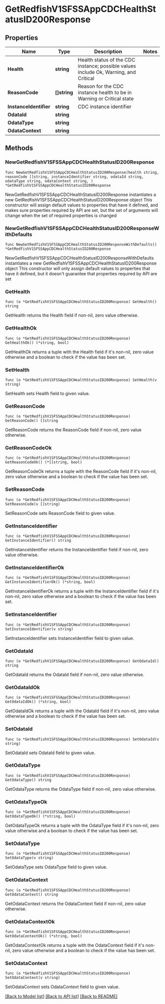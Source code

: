 # GetRedfishV1SFSSAppCDCHealthStatusID200Response

## Properties

Name | Type | Description | Notes
------------ | ------------- | ------------- | -------------
**Health** | **string** | Health status of the CDC instance; possible values include Ok, Warning, and Critical | 
**ReasonCode** | **[]string** | Reason for the CDC instance health to be in Warning or Critical state | 
**InstanceIdentifier** | **string** | CDC instance identifier | 
**OdataId** | **string** |  | 
**OdataType** | **string** |  | 
**OdataContext** | **string** |  | 

## Methods

### NewGetRedfishV1SFSSAppCDCHealthStatusID200Response

`func NewGetRedfishV1SFSSAppCDCHealthStatusID200Response(health string, reasonCode []string, instanceIdentifier string, odataId string, odataType string, odataContext string, ) *GetRedfishV1SFSSAppCDCHealthStatusID200Response`

NewGetRedfishV1SFSSAppCDCHealthStatusID200Response instantiates a new GetRedfishV1SFSSAppCDCHealthStatusID200Response object
This constructor will assign default values to properties that have it defined,
and makes sure properties required by API are set, but the set of arguments
will change when the set of required properties is changed

### NewGetRedfishV1SFSSAppCDCHealthStatusID200ResponseWithDefaults

`func NewGetRedfishV1SFSSAppCDCHealthStatusID200ResponseWithDefaults() *GetRedfishV1SFSSAppCDCHealthStatusID200Response`

NewGetRedfishV1SFSSAppCDCHealthStatusID200ResponseWithDefaults instantiates a new GetRedfishV1SFSSAppCDCHealthStatusID200Response object
This constructor will only assign default values to properties that have it defined,
but it doesn't guarantee that properties required by API are set

### GetHealth

`func (o *GetRedfishV1SFSSAppCDCHealthStatusID200Response) GetHealth() string`

GetHealth returns the Health field if non-nil, zero value otherwise.

### GetHealthOk

`func (o *GetRedfishV1SFSSAppCDCHealthStatusID200Response) GetHealthOk() (*string, bool)`

GetHealthOk returns a tuple with the Health field if it's non-nil, zero value otherwise
and a boolean to check if the value has been set.

### SetHealth

`func (o *GetRedfishV1SFSSAppCDCHealthStatusID200Response) SetHealth(v string)`

SetHealth sets Health field to given value.


### GetReasonCode

`func (o *GetRedfishV1SFSSAppCDCHealthStatusID200Response) GetReasonCode() []string`

GetReasonCode returns the ReasonCode field if non-nil, zero value otherwise.

### GetReasonCodeOk

`func (o *GetRedfishV1SFSSAppCDCHealthStatusID200Response) GetReasonCodeOk() (*[]string, bool)`

GetReasonCodeOk returns a tuple with the ReasonCode field if it's non-nil, zero value otherwise
and a boolean to check if the value has been set.

### SetReasonCode

`func (o *GetRedfishV1SFSSAppCDCHealthStatusID200Response) SetReasonCode(v []string)`

SetReasonCode sets ReasonCode field to given value.


### GetInstanceIdentifier

`func (o *GetRedfishV1SFSSAppCDCHealthStatusID200Response) GetInstanceIdentifier() string`

GetInstanceIdentifier returns the InstanceIdentifier field if non-nil, zero value otherwise.

### GetInstanceIdentifierOk

`func (o *GetRedfishV1SFSSAppCDCHealthStatusID200Response) GetInstanceIdentifierOk() (*string, bool)`

GetInstanceIdentifierOk returns a tuple with the InstanceIdentifier field if it's non-nil, zero value otherwise
and a boolean to check if the value has been set.

### SetInstanceIdentifier

`func (o *GetRedfishV1SFSSAppCDCHealthStatusID200Response) SetInstanceIdentifier(v string)`

SetInstanceIdentifier sets InstanceIdentifier field to given value.


### GetOdataId

`func (o *GetRedfishV1SFSSAppCDCHealthStatusID200Response) GetOdataId() string`

GetOdataId returns the OdataId field if non-nil, zero value otherwise.

### GetOdataIdOk

`func (o *GetRedfishV1SFSSAppCDCHealthStatusID200Response) GetOdataIdOk() (*string, bool)`

GetOdataIdOk returns a tuple with the OdataId field if it's non-nil, zero value otherwise
and a boolean to check if the value has been set.

### SetOdataId

`func (o *GetRedfishV1SFSSAppCDCHealthStatusID200Response) SetOdataId(v string)`

SetOdataId sets OdataId field to given value.


### GetOdataType

`func (o *GetRedfishV1SFSSAppCDCHealthStatusID200Response) GetOdataType() string`

GetOdataType returns the OdataType field if non-nil, zero value otherwise.

### GetOdataTypeOk

`func (o *GetRedfishV1SFSSAppCDCHealthStatusID200Response) GetOdataTypeOk() (*string, bool)`

GetOdataTypeOk returns a tuple with the OdataType field if it's non-nil, zero value otherwise
and a boolean to check if the value has been set.

### SetOdataType

`func (o *GetRedfishV1SFSSAppCDCHealthStatusID200Response) SetOdataType(v string)`

SetOdataType sets OdataType field to given value.


### GetOdataContext

`func (o *GetRedfishV1SFSSAppCDCHealthStatusID200Response) GetOdataContext() string`

GetOdataContext returns the OdataContext field if non-nil, zero value otherwise.

### GetOdataContextOk

`func (o *GetRedfishV1SFSSAppCDCHealthStatusID200Response) GetOdataContextOk() (*string, bool)`

GetOdataContextOk returns a tuple with the OdataContext field if it's non-nil, zero value otherwise
and a boolean to check if the value has been set.

### SetOdataContext

`func (o *GetRedfishV1SFSSAppCDCHealthStatusID200Response) SetOdataContext(v string)`

SetOdataContext sets OdataContext field to given value.



[[Back to Model list]](../README.md#documentation-for-models) [[Back to API list]](../README.md#documentation-for-api-endpoints) [[Back to README]](../README.md)


